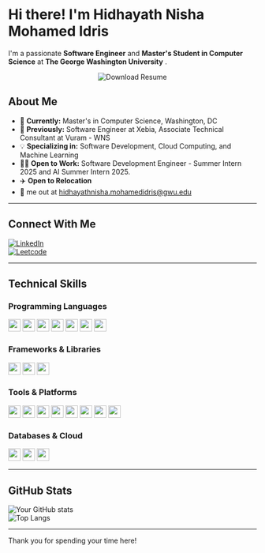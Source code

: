 # Hi there! I'm Hidhayath Nisha Mohamed Idris  

I'm a passionate **Software Engineer** and **Master's Student in Computer Science** at **The George Washington University** . 
<div style="text-align: center;">
    <a href="https://github.com/Hidhayath-Nisha/Portfolio/blob/main/assets/Hidhayath%20Nisha%20Mohamed%20Idris%20-%20Resume.pdf" style="text-decoration: none;">
        <img src="https://img.shields.io/badge/-Download%20Resume-blue?style=flat-square&logo=google-drive&logoColor=white" alt="Download Resume" />
    </a>
</div>

## About Me
- 🌟 **Currently:** Master's in Computer Science, Washington, DC
- 💼 **Previously:** Software Engineer at Xebia, Associate Technical Consultant at Vuram - WNS
- 💡 **Specializing in:** Software Development, Cloud Computing, and Machine Learning
- 🧑‍💻 **Open to Work:** Software Development Engineer - Summer Intern 2025 and AI Summer Intern 2025.
- ✈️ **Open to Relocation**
- 📧 me out at hidhayathnisha.mohamedidris@gwu.edu

---

## Connect With Me
[![LinkedIn](https://img.shields.io/badge/LinkedIn-Hidhayath%20Nisha-blue)](https://www.linkedin.com/in/hidhayath-nisha/)  
[![Leetcode](https://img.shields.io/badge/LeetCode-Profile-lightgreen)](https://leetcode.com/u/Hidhayath_Nisha/)  
  
---

## Technical Skills
### Programming Languages
<img src="https://img.shields.io/badge/Java-blue" height="25"> <img src="https://img.shields.io/badge/Python-yellow" height="25"> <img src="https://img.shields.io/badge/C-brightgreen" height="25"> <img src="https://img.shields.io/badge/Swift-orange" height="25"> 
<img src="https://img.shields.io/badge/HTML-red" height="25"> <img src="https://img.shields.io/badge/CSS-blue" height="25"> <img src="https://img.shields.io/badge/JavaScript-yellowgreen" height="25">

### Frameworks & Libraries
<img src="https://img.shields.io/badge/Django-green" height="25"> <img src="https://img.shields.io/badge/Express.js-blueviolet" height="25"> <img src="https://img.shields.io/badge/REST--API-lightgrey" height="25">

### Tools & Platforms
<img src="https://img.shields.io/badge/VS%20Code-blue" height="25"> <img src="https://img.shields.io/badge/Xcode-lightblue" height="25"> <img src="https://img.shields.io/badge/Postman-orange" height="25"> 
<img src="https://img.shields.io/badge/GitHub-black" height="25"> <img src="https://img.shields.io/badge/JIRA-lightgrey" height="25"> <img src="https://img.shields.io/badge/MIRO-green" height="25"> 
<img src="https://img.shields.io/badge/Supabase-brightgreen" height="25"> <img src="https://img.shields.io/badge/Appian-purple" height="25">

### Databases & Cloud
<img src="https://img.shields.io/badge/MySQL-blue" height="25"> <img src="https://img.shields.io/badge/MongoDB-green" height="25"> <img src="https://img.shields.io/badge/Azure%20DevOps-lightblue" height="25">


---

## GitHub Stats
![Your GitHub stats](https://github-readme-stats.vercel.app/api?username=Hidhayath-Nisha&show_icons=true&theme=radical)  
![Top Langs](https://github-readme-stats.vercel.app/api/top-langs/?username=Hidhayath-Nisha&layout=compact&theme=radical)

---
Thank you for spending your time here!
